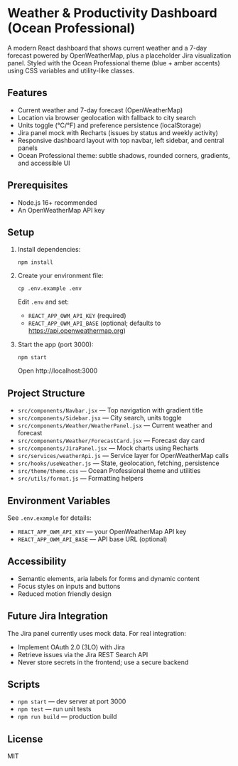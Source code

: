 # Weather & Productivity Dashboard (Ocean Professional)

A modern React dashboard that shows current weather and a 7-day forecast powered by OpenWeatherMap, plus a placeholder Jira visualization panel. Styled with the Ocean Professional theme (blue + amber accents) using CSS variables and utility-like classes.

## Features

- Current weather and 7-day forecast (OpenWeatherMap)
- Location via browser geolocation with fallback to city search
- Units toggle (°C/°F) and preference persistence (localStorage)
- Jira panel mock with Recharts (issues by status and weekly activity)
- Responsive dashboard layout with top navbar, left sidebar, and central panels
- Ocean Professional theme: subtle shadows, rounded corners, gradients, and accessible UI

## Prerequisites

- Node.js 16+ recommended
- An OpenWeatherMap API key

## Setup

1. Install dependencies:
   ```
   npm install
   ```

2. Create your environment file:
   ```
   cp .env.example .env
   ```
   Edit `.env` and set:
   - `REACT_APP_OWM_API_KEY` (required)
   - `REACT_APP_OWM_API_BASE` (optional; defaults to https://api.openweathermap.org)

3. Start the app (port 3000):
   ```
   npm start
   ```
   Open http://localhost:3000

## Project Structure

- `src/components/Navbar.jsx` — Top navigation with gradient title
- `src/components/Sidebar.jsx` — City search, units toggle
- `src/components/Weather/WeatherPanel.jsx` — Current weather and forecast
- `src/components/Weather/ForecastCard.jsx` — Forecast day card
- `src/components/JiraPanel.jsx` — Mock charts using Recharts
- `src/services/weatherApi.js` — Service layer for OpenWeatherMap calls
- `src/hooks/useWeather.js` — State, geolocation, fetching, persistence
- `src/theme/theme.css` — Ocean Professional theme and utilities
- `src/utils/format.js` — Formatting helpers

## Environment Variables

See `.env.example` for details:
- `REACT_APP_OWM_API_KEY` — your OpenWeatherMap API key
- `REACT_APP_OWM_API_BASE` — API base URL (optional)

## Accessibility

- Semantic elements, aria labels for forms and dynamic content
- Focus styles on inputs and buttons
- Reduced motion friendly design

## Future Jira Integration

The Jira panel currently uses mock data. For real integration:
- Implement OAuth 2.0 (3LO) with Jira
- Retrieve issues via the Jira REST Search API
- Never store secrets in the frontend; use a secure backend

## Scripts

- `npm start` — dev server at port 3000
- `npm test` — run unit tests
- `npm run build` — production build

## License

MIT
